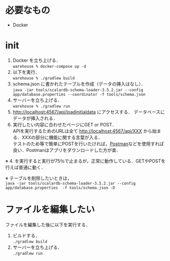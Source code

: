 # 必要なもの
- Docker

# init
1. Docker を立ち上げる．  
`warehouse % docker-compose up -d`  
2. 以下を実行．  
`warehouse % ./gradlew build`  
3. schema.json に書かれたテーブルを作成（データの挿入はなし）．  
`java -jar tools/scalardb-schema-loader-3.5.2.jar --config app/database.properties --coordinator -f tools/schema.json`  
4. サーバーを立ち上げる．  
`warehouse % ./gradlew run`  
5. <http://localhost:4567/api/loadinitialdata> にアクセスする．  データベースにデータが挿入される．  
6. 実行したい内容に合わせたページにGET or POST．  
APIを実行するためのURLは全て <http://localhost:4567/api/XXX> から始まる．XXXの部分に機能に関する言葉が入る．  
テストのため等で簡単にPOSTを行いたければ，[Postman](https://www.postman.com/)などを使用すれば良い．Postmanはアプリをダウンロードした方が楽．  

※ 4. を実行すると実行が75％で止まるが，正常に動作している．GETやPOSTを行えば普通に動く．  

※ テーブルを削除したいときは，  
`java -jar tools/scalardb-schema-loader-3.5.2.jar --config app/database.properties  -f tools/schema.json -D`

# ファイルを編集したい
ファイルを編集した後に以下を実行する．  
1. ビルドする．  
`./gradlew build`  
2. サーバーを立ち上げる．  
`./gradlew run`  
